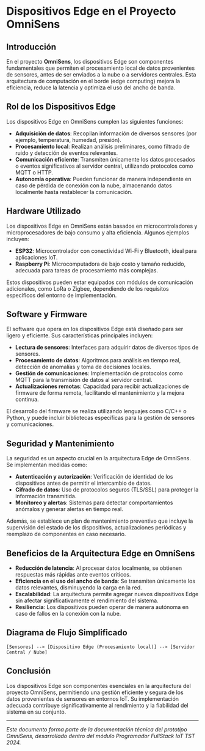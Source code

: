 
# Dispositivos Edge en el Proyecto OmniSens

## Introducción

En el proyecto **OmniSens**, los dispositivos Edge son componentes fundamentales que permiten el procesamiento local de datos provenientes de sensores, antes de ser enviados a la nube o a servidores centrales. Esta arquitectura de computación en el borde (edge computing) mejora la eficiencia, reduce la latencia y optimiza el uso del ancho de banda.

## Rol de los Dispositivos Edge

Los dispositivos Edge en OmniSens cumplen las siguientes funciones:

- **Adquisición de datos**: Recopilan información de diversos sensores (por ejemplo, temperatura, humedad, presión).
- **Procesamiento local**: Realizan análisis preliminares, como filtrado de ruido y detección de eventos relevantes.
- **Comunicación eficiente**: Transmiten únicamente los datos procesados o eventos significativos al servidor central, utilizando protocolos como MQTT o HTTP.
- **Autonomía operativa**: Pueden funcionar de manera independiente en caso de pérdida de conexión con la nube, almacenando datos localmente hasta restablecer la comunicación.

## Hardware Utilizado

Los dispositivos Edge en OmniSens están basados en microcontroladores y microprocesadores de bajo consumo y alta eficiencia. Algunos ejemplos incluyen:

- **ESP32**: Microcontrolador con conectividad Wi-Fi y Bluetooth, ideal para aplicaciones IoT.
- **Raspberry Pi**: Microcomputadora de bajo costo y tamaño reducido, adecuada para tareas de procesamiento más complejas.

Estos dispositivos pueden estar equipados con módulos de comunicación adicionales, como LoRa o Zigbee, dependiendo de los requisitos específicos del entorno de implementación.

## Software y Firmware

El software que opera en los dispositivos Edge está diseñado para ser ligero y eficiente. Sus características principales incluyen:

- **Lectura de sensores**: Interfaces para adquirir datos de diversos tipos de sensores.
- **Procesamiento de datos**: Algoritmos para análisis en tiempo real, detección de anomalías y toma de decisiones locales.
- **Gestión de comunicaciones**: Implementación de protocolos como MQTT para la transmisión de datos al servidor central.
- **Actualizaciones remotas**: Capacidad para recibir actualizaciones de firmware de forma remota, facilitando el mantenimiento y la mejora continua.

El desarrollo del firmware se realiza utilizando lenguajes como C/C++ o Python, y puede incluir bibliotecas específicas para la gestión de sensores y comunicaciones.

## Seguridad y Mantenimiento

La seguridad es un aspecto crucial en la arquitectura Edge de OmniSens. Se implementan medidas como:

- **Autenticación y autorización**: Verificación de identidad de los dispositivos antes de permitir el intercambio de datos.
- **Cifrado de datos**: Uso de protocolos seguros (TLS/SSL) para proteger la información transmitida.
- **Monitoreo y alertas**: Sistemas para detectar comportamientos anómalos y generar alertas en tiempo real.

Además, se establece un plan de mantenimiento preventivo que incluye la supervisión del estado de los dispositivos, actualizaciones periódicas y reemplazo de componentes en caso necesario.

## Beneficios de la Arquitectura Edge en OmniSens

- **Reducción de latencia**: Al procesar datos localmente, se obtienen respuestas más rápidas ante eventos críticos.
- **Eficiencia en el uso del ancho de banda**: Se transmiten únicamente los datos relevantes, disminuyendo la carga en la red.
- **Escalabilidad**: La arquitectura permite agregar nuevos dispositivos Edge sin afectar significativamente el rendimiento del sistema.
- **Resiliencia**: Los dispositivos pueden operar de manera autónoma en caso de fallos en la conexión con la nube.

## Diagrama de Flujo Simplificado

```
[Sensores] --> [Dispositivo Edge (Procesamiento local)] --> [Servidor Central / Nube]
```

## Conclusión

Los dispositivos Edge son componentes esenciales en la arquitectura del proyecto OmniSens, permitiendo una gestión eficiente y segura de los datos provenientes de sensores en entornos IoT. Su implementación adecuada contribuye significativamente al rendimiento y la fiabilidad del sistema en su conjunto.

---

*Este documento forma parte de la documentación técnica del prototipo OmniSens, desarrollado dentro del módulo Programador FullStack IoT TST 2024.*
